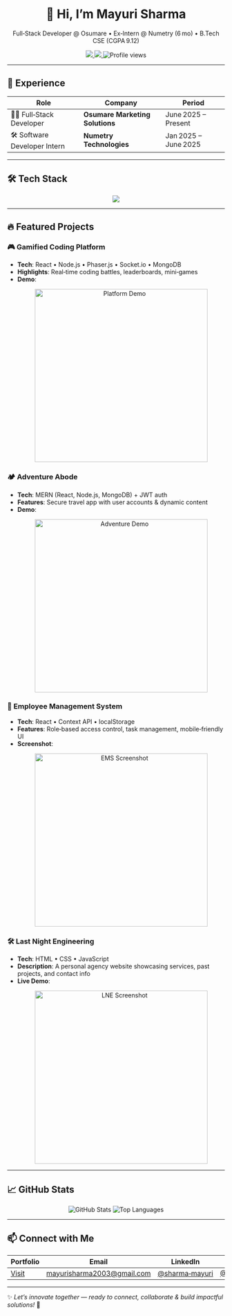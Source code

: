 <div align="center">
  <h1>👋 Hi, I’m <strong>Mayuri Sharma</strong></h1>
  <p>Full‑Stack Developer @ Osumare • Ex‑Intern @ Numetry (6 mo) • B.Tech CSE (CGPA 9.12)</p>
  <p>
    <a href="https://linkedin.com/in/sharma-mayuri">
      <img src="https://img.shields.io/badge/LinkedIn-0A66C2?style=for-the-badge&logo=linkedin&logoColor=white"/>
    </a>
    <a href="mailto:mayurisharma2003@gmail.com">
      <img src="https://img.shields.io/badge/Email-D14836?style=for-the-badge&logo=gmail&logoColor=white"/>
    </a>
    <img src="https://komarev.com/ghpvc/?username=Smayuraa&style=flat-square" alt="Profile views"/>
  </p>
</div>

---

## 💼 Experience

| Role                     | Company                              | Period              |
|--------------------------|---------------------------------------|---------------------|
| 🧑‍💻 Full‑Stack Developer | **Osumare Marketing Solutions**       | June 2025 – Present |
| 🛠️ Software Developer Intern | **Numetry Technologies**          | Jan 2025 – June 2025 |

---

## 🛠️ Tech Stack  
<p align="center">
  <img src="https://skillicons.dev/icons?i=js,react,nodejs,mongodb,html,css,java,git" />
</p>

---

## 🔥 Featured Projects

### 🎮 Gamified Coding Platform  
- **Tech**: React • Node.js • Phaser.js • Socket.io • MongoDB  
- **Highlights**: Real‑time coding battles, leaderboards, mini‑games  
- **Demo**:  
  <p align="center">
    <img src="images/gamified-demo.gif" width="400" alt="Platform Demo"/>
  </p>

### 🏕️ Adventure Abode  
- **Tech**: MERN (React, Node.js, MongoDB) + JWT auth  
- **Features**: Secure travel app with user accounts & dynamic content  
- **Demo**:  
  <p align="center"><a href="https://adventureabode.onrender.com/" target="_blank">
    <img src="images/adventure-demo.gif" width="400" alt="Adventure Demo"/>
  </a></p>

### 💼 Employee Management System  
- **Tech**: React • Context API • localStorage  
- **Features**: Role‑based access control, task management, mobile‑friendly UI  
- **Screenshot**:  
  <p align="center"> <a href="https://emptrack.netlify.app/" target="_blank">
    <img src="images/ems-screenshot.png" width="400" alt="EMS Screenshot"/>
  </a></p>

### 🛠️ Last Night Engineering  
- **Tech**: HTML • CSS • JavaScript  
- **Description**: A personal agency website showcasing services, past projects, and contact info  
- **Live Demo**:  
  <p align="center"><a href="https://last-night-engineering.onrender.com/" target="_blank">
    <img src="images/lne-screenshot.png" width="400" alt="LNE Screenshot"/>
  </a></p>

---

## 📈 GitHub Stats  
<p align="center">
  <img src="https://github-readme-stats.vercel.app/api?username=Smayuraa&show_icons=true&theme=radical" alt="GitHub Stats"/>
  <img src="https://github-readme-stats.vercel.app/api/top-langs/?username=Smayuraa&layout=compact&theme=radical" alt="Top Languages"/>
</p>

---

## 📫 Connect with Me

| Portfolio | Email | LinkedIn | GitHub |
|-----------|-------|----------|--------|
| [Visit](https://portfolio-mern-stack-iakh.vercel.app/) | [mayurisharma2003@gmail.com](mailto:mayurisharma2003@gmail.com) | [@sharma‑mayuri](https://linkedin.com/in/sharma-mayuri) | [@Smayuraa](https://github.com/Smayuraa) |

---

✨ _Let’s innovate together — ready to connect, collaborate & build impactful solutions!_ 🚀
